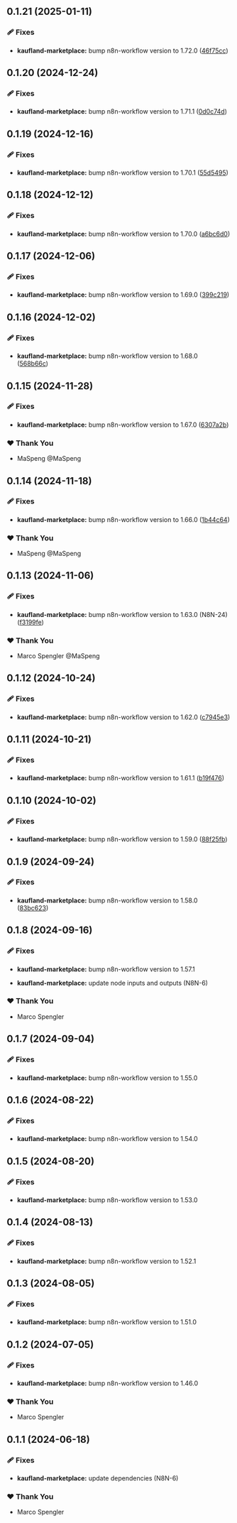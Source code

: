 ## 0.1.21 (2025-01-11)

### 🩹 Fixes

- **kaufland-marketplace:** bump n8n-workflow version to 1.72.0 ([46f75cc](https://github.com/skriptfabrik/n8n-nodes/commit/46f75cc))

## 0.1.20 (2024-12-24)

### 🩹 Fixes

- **kaufland-marketplace:** bump n8n-workflow version to 1.71.1 ([0d0c74d](https://github.com/skriptfabrik/n8n-nodes/commit/0d0c74d))

## 0.1.19 (2024-12-16)

### 🩹 Fixes

- **kaufland-marketplace:** bump n8n-workflow version to 1.70.1 ([55d5495](https://github.com/skriptfabrik/n8n-nodes/commit/55d5495))

## 0.1.18 (2024-12-12)

### 🩹 Fixes

- **kaufland-marketplace:** bump n8n-workflow version to 1.70.0 ([a6bc6d0](https://github.com/skriptfabrik/n8n-nodes/commit/a6bc6d0))

## 0.1.17 (2024-12-06)

### 🩹 Fixes

- **kaufland-marketplace:** bump n8n-workflow version to 1.69.0 ([399c219](https://github.com/skriptfabrik/n8n-nodes/commit/399c219))

## 0.1.16 (2024-12-02)

### 🩹 Fixes

- **kaufland-marketplace:** bump n8n-workflow version to 1.68.0 ([568b66c](https://github.com/skriptfabrik/n8n-nodes/commit/568b66c))

## 0.1.15 (2024-11-28)

### 🩹 Fixes

- **kaufland-marketplace:** bump n8n-workflow version to 1.67.0 ([6307a2b](https://github.com/skriptfabrik/n8n-nodes/commit/6307a2b))

### ❤️ Thank You

- MaSpeng @MaSpeng

## 0.1.14 (2024-11-18)

### 🩹 Fixes

- **kaufland-marketplace:** bump n8n-workflow version to 1.66.0 ([1b44c64](https://github.com/skriptfabrik/n8n-nodes/commit/1b44c64))

### ❤️  Thank You

- MaSpeng @MaSpeng

## 0.1.13 (2024-11-06)

### 🩹 Fixes

- **kaufland-marketplace:** bump n8n-workflow version to 1.63.0 (N8N-24) ([f3199fe](https://github.com/skriptfabrik/n8n-nodes/commit/f3199fe))

### ❤️  Thank You

- Marco Spengler @MaSpeng

## 0.1.12 (2024-10-24)

### 🩹 Fixes

- **kaufland-marketplace:** bump n8n-workflow version to 1.62.0 ([c7945e3](https://github.com/skriptfabrik/n8n-nodes/commit/c7945e3))

## 0.1.11 (2024-10-21)

### 🩹 Fixes

- **kaufland-marketplace:** bump n8n-workflow version to 1.61.1 ([b19f476](https://github.com/skriptfabrik/n8n-nodes/commit/b19f476))

## 0.1.10 (2024-10-02)


### 🩹 Fixes

- **kaufland-marketplace:** bump n8n-workflow version to 1.59.0 ([88f25fb](https://github.com/skriptfabrik/n8n-nodes/commit/88f25fb))

## 0.1.9 (2024-09-24)


### 🩹 Fixes

- **kaufland-marketplace:** bump n8n-workflow version to 1.58.0 ([83bc623](https://github.com/skriptfabrik/n8n-nodes/commit/83bc623))

## 0.1.8 (2024-09-16)


### 🩹 Fixes

- **kaufland-marketplace:** bump n8n-workflow version to 1.57.1

- **kaufland-marketplace:** update node inputs and outputs (N8N-6)


### ❤️  Thank You

- Marco Spengler

## 0.1.7 (2024-09-04)


### 🩹 Fixes

- **kaufland-marketplace:** bump n8n-workflow version to 1.55.0

## 0.1.6 (2024-08-22)


### 🩹 Fixes

- **kaufland-marketplace:** bump n8n-workflow version to 1.54.0

## 0.1.5 (2024-08-20)


### 🩹 Fixes

- **kaufland-marketplace:** bump n8n-workflow version to 1.53.0

## 0.1.4 (2024-08-13)


### 🩹 Fixes

- **kaufland-marketplace:** bump n8n-workflow version to 1.52.1

## 0.1.3 (2024-08-05)


### 🩹 Fixes

- **kaufland-marketplace:** bump n8n-workflow version to 1.51.0

## 0.1.2 (2024-07-05)


### 🩹 Fixes

- **kaufland-marketplace:** bump n8n-workflow version to 1.46.0


### ❤️  Thank You

- Marco Spengler

## 0.1.1 (2024-06-18)


### 🩹 Fixes

- **kaufland-marketplace:** update dependencies (N8N-6)


### ❤️  Thank You

- Marco Spengler